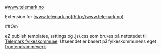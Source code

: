 #www.telemark.no

Extension for [www.telemark.no](http://www.telemark.no)

##Om

eZ publish templates, settings og .js/.css som brukes på nettstedet til [Telemark fylkeskommune](http://www.telemark.no).
Utseendet er basert på fylkeskommunens eget [frontendrammeverk](https://github.com/telemark/websider-malverk)


